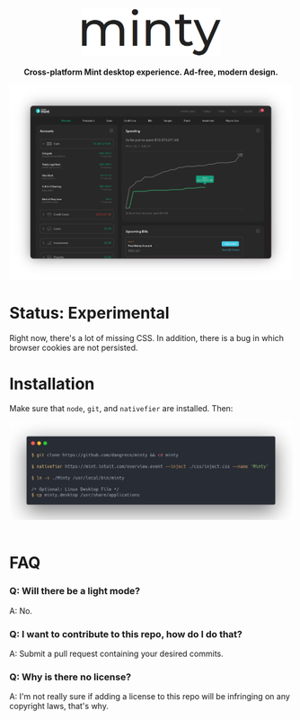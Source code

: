 <p align="center">
<img src="https://raw.githubusercontent.com/dangreco/minty/master/images/logo.png" width="250"/>
<br />
<br />
<b>Cross-platform Mint desktop experience. Ad-free, modern design.</b>
</p>


<img src="https://raw.githubusercontent.com/dangreco/minty/master/images/screenshot1.png" />


# Status: Experimental
Right now, there's a lot of missing CSS. In addition, there is a bug in which browser cookies are not persisted.


# Installation

Make sure that ```node```, ```git```, and ```nativefier``` are installed. Then:

<img src="https://raw.githubusercontent.com/dangreco/minty/master/images/install.png" />

<br />
<br />

# FAQ

### Q: Will there be a light mode?
A: No.

### Q: I want to contribute to this repo, how do I do that?
A: Submit a pull request containing your desired commits.

### Q: Why is there no license?
A: I'm not really sure if adding a license to this repo will be infringing on any copyright laws, that's why.
